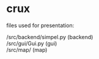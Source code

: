 # crux
files used for presentation: 

/src/backend/simpel.py 	(backend) <br>
/src/gui/Gui.py 		(gui)	  <br>
/src/map/ 				(map)     <br>